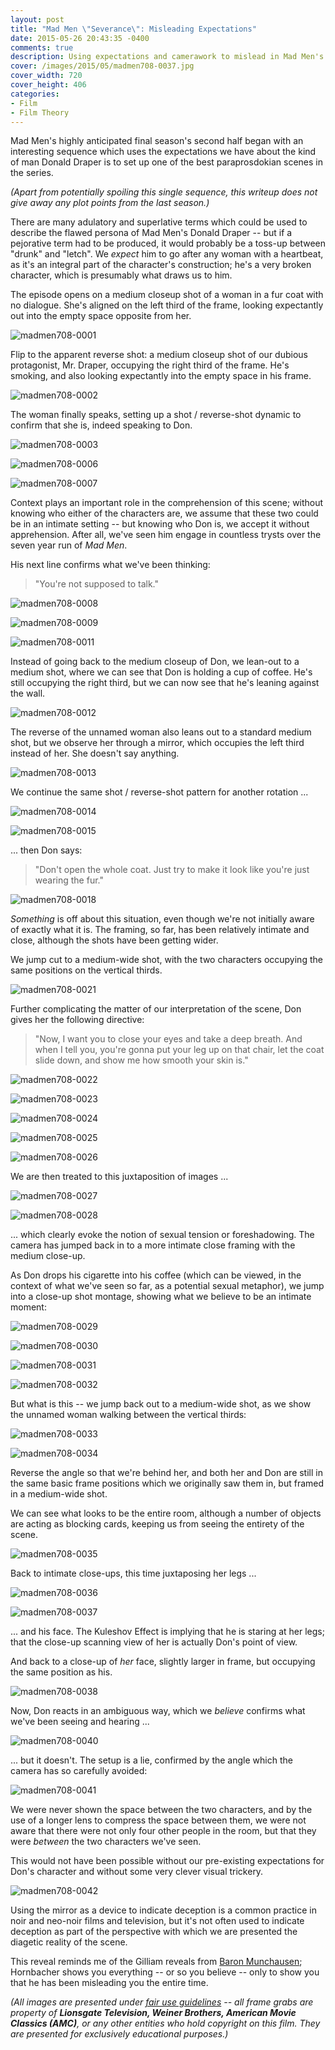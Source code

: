```yaml
---
layout: post
title: "Mad Men \"Severance\": Misleading Expectations"
date: 2015-05-26 20:43:35 -0400
comments: true
description: Using expectations and camerawork to mislead in Mad Men's "Severance"
cover: /images/2015/05/madmen708-0037.jpg
cover_width: 720
cover_height: 406
categories: 
- Film
- Film Theory
---
```


Mad Men's highly anticipated final season's second half began with an interesting sequence which uses the expectations we have about the kind of man Donald Draper is to set up one of the best paraprosdokian scenes in the series.

*(Apart from potentially spoiling this single sequence, this writeup does not give away any plot points from the last season.)*

<!-- more -->

There are many adulatory and superlative terms which could be used to describe the flawed persona of Mad Men's Donald Draper -- but if a pejorative term had to be produced, it would probably be a toss-up between "drunk" and "letch". We *expect* him to go after any woman with a heartbeat, as it's an integral part of the character's construction; he's a very broken character, which is presumably what draws us to him.

The episode opens on a medium closeup shot of a woman in a fur coat with no dialogue. She's aligned on the left third of the frame, looking expectantly out into the empty space opposite from her. 

![madmen708-0001](/images/2015/05/madmen708-0001.jpg)  

Flip to the apparent reverse shot: a medium closeup shot of our dubious protagonist, Mr. Draper, occupying the right third of the frame. He's smoking, and also looking expectantly into the empty space in his frame. 

![madmen708-0002](/images/2015/05/madmen708-0002.jpg)  

The woman finally speaks, setting up a shot / reverse-shot dynamic to confirm that she is, indeed speaking to Don.

![madmen708-0003](/images/2015/05/madmen708-0003.jpg)  

![madmen708-0006](/images/2015/05/madmen708-0006.jpg)  

![madmen708-0007](/images/2015/05/madmen708-0007.jpg)  

Context plays an important role in the comprehension of this scene; without knowing who either of the characters are, we assume that these two could be in an intimate setting -- but knowing who Don is, we accept it without apprehension. After all, we've seen him engage in countless trysts over the seven year run of *Mad Men*.

His next line confirms what we've been thinking:

> "You're not supposed to talk."

![madmen708-0008](/images/2015/05/madmen708-0008.jpg)  

![madmen708-0009](/images/2015/05/madmen708-0009.jpg)  

![madmen708-0011](/images/2015/05/madmen708-0011.jpg)  

Instead of going back to the medium closeup of Don, we lean-out to a medium shot, where we can see that Don is holding a cup of coffee. He's still occupying the right third, but we can now see that he's leaning against the wall.

![madmen708-0012](/images/2015/05/madmen708-0012.jpg)  

The reverse of the unnamed woman also leans out to a standard medium shot, but we observe her through a mirror, which occupies the left third instead of her. She doesn't say anything.

![madmen708-0013](/images/2015/05/madmen708-0013.jpg)  

We continue the same shot / reverse-shot pattern for another rotation ...

![madmen708-0014](/images/2015/05/madmen708-0014.jpg)  

![madmen708-0015](/images/2015/05/madmen708-0015.jpg)  

... then Don says:

> "Don't open the whole coat. Just try to make it look like you're just wearing the fur."

![madmen708-0018](/images/2015/05/madmen708-0018.jpg)  

*Something* is off about this situation, even though we're not initially aware of exactly what it is. The framing, so far, has been relatively intimate and close, although the shots have been getting wider.

We jump cut to a medium-wide shot, with the two characters occupying the same positions on the vertical thirds.

![madmen708-0021](/images/2015/05/madmen708-0021.jpg)  

Further complicating the matter of our interpretation of the scene, Don gives her the following directive:

> "Now, I want you to close your eyes and take a deep breath. And when I tell you, you're gonna put your leg up on that chair, let the coat slide down, and show me how smooth your skin is."

![madmen708-0022](/images/2015/05/madmen708-0022.jpg)  

![madmen708-0023](/images/2015/05/madmen708-0023.jpg)  

![madmen708-0024](/images/2015/05/madmen708-0024.jpg)  

![madmen708-0025](/images/2015/05/madmen708-0025.jpg)  

![madmen708-0026](/images/2015/05/madmen708-0026.jpg)  

We are then treated to this juxtaposition of images ...

![madmen708-0027](/images/2015/05/madmen708-0027.jpg)  

![madmen708-0028](/images/2015/05/madmen708-0028.jpg)  

... which clearly evoke the notion of sexual tension or foreshadowing. The camera has jumped back in to a more intimate close framing with the medium close-up.

As Don drops his cigarette into his coffee (which can be viewed, in the context of what we've seen so far, as a potential sexual metaphor), we jump into a close-up shot montage, showing what we believe to be an intimate moment:

![madmen708-0029](/images/2015/05/madmen708-0029.jpg)  

![madmen708-0030](/images/2015/05/madmen708-0030.jpg)  

![madmen708-0031](/images/2015/05/madmen708-0031.jpg)  

![madmen708-0032](/images/2015/05/madmen708-0032.jpg)  

But what is this -- we jump back out to a medium-wide shot, as we show the unnamed woman walking between the vertical thirds:

![madmen708-0033](/images/2015/05/madmen708-0033.jpg)  

![madmen708-0034](/images/2015/05/madmen708-0034.jpg)  

Reverse the angle so that we're behind her, and both her and Don are still in the same basic frame positions which we originally saw them in, but framed in a medium-wide shot.

We can see what looks to be the entire room, although a number of objects are acting as blocking cards, keeping us from seeing the entirety of the scene.

![madmen708-0035](/images/2015/05/madmen708-0035.jpg)  

Back to intimate close-ups, this time juxtaposing her legs ...

![madmen708-0036](/images/2015/05/madmen708-0036.jpg)  

![madmen708-0037](/images/2015/05/madmen708-0037.jpg)  

... and his face. The Kuleshov Effect is implying that he is staring at her legs; that the close-up scanning view of her is actually Don's point of view.

And back to a close-up of *her* face, slightly larger in frame, but occupying the same position as his.

![madmen708-0038](/images/2015/05/madmen708-0038.jpg)  

Now, Don reacts in an ambiguous way, which we *believe* confirms what we've been seeing and hearing ...

![madmen708-0040](/images/2015/05/madmen708-0040.jpg)  

... but it doesn't. The setup is a lie, confirmed by the angle which the camera has so carefully avoided:

![madmen708-0041](/images/2015/05/madmen708-0041.jpg)  

We were never shown the space between the two characters, and by the use of a longer lens to compress the space between them, we were not aware that there were not only four other people in the room, but that they were *between* the two characters we've seen.

This would not have been possible without our pre-existing expectations for Don's character and without some very clever visual trickery.

![madmen708-0042](/images/2015/05/madmen708-0042.jpg)  

Using the mirror as a device to indicate deception is a common practice in noir and neo-noir films and television, but it's not often used to indicate deception as part of the perspective with which we are presented the diagetic reality of the scene.

This reveal reminds me of the Gilliam reveals from [Baron Munchausen](/2015/03/25/the-adventures-of-baron-munchausen-gilliam-and-the-art-of-the-reveal-part-iii/); Hornbacher shows you everything -- or so you believe -- only to show you that he has been misleading you the entire time.

*(All images are presented under [fair use guidelines](http://libguides.mit.edu/usingimages) -- all frame grabs are property of **Lionsgate Television, Weiner Brothers, American Movie Classics (AMC)**, or any other entities who hold copyright on this film. They are presented for exclusively educational purposes.)*
